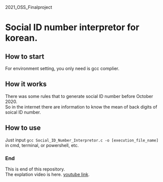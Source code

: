 2021_OSS_Finalproject

# Social ID number interpretor for korean.

## How to start
For environment setting, you only need is gcc complier.

## How it works
There was some rules that to generate social ID number before October 2020.\
So in the internet there are information to know the mean of back digits of soical ID number.

## How to use
Just input `gcc Social_ID_Number_Interpretor.c -o [execution_file_name]` in cmd, terminal, or powershell, etc.

### End
This is end of this repository.\
The explation video is here.
[youtube link](https://youtu.be/b_A-qHZStvU).
